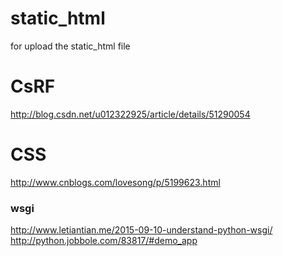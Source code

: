 # static_html
for upload the static_html file
# CsRF
http://blog.csdn.net/u012322925/article/details/51290054
# CSS
http://www.cnblogs.com/lovesong/p/5199623.html

### wsgi
http://www.letiantian.me/2015-09-10-understand-python-wsgi/
http://python.jobbole.com/83817/#demo_app
